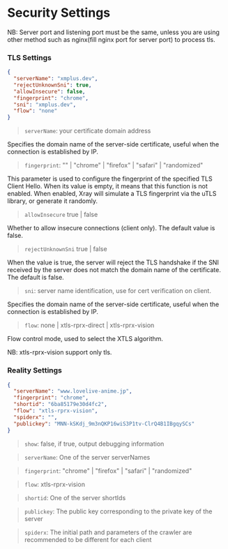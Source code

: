 # Security Settings

NB: Server port and listening port must be the same, unless you are using other method such as nginx(fill nginx port for server port) to process tls.

### TLS Settings 

```json
{
  "serverName": "xmplus.dev",
  "rejectUnknownSni": true,
  "allowInsecure": false,
  "fingerprint": "chrome",
  "sni": "xmplus.dev",
  "flow": "none"
}
```

> `serverName`: your certificate domain address

Specifies the domain name of the server-side certificate, useful when the connection is established by IP.

> `fingerprint`: "" | "chrome" | "firefox" | "safari" | "randomized"

This parameter is used to configure the fingerprint of the specified TLS Client Hello. When its value is empty, it means that this function is not enabled. When enabled, Xray will simulate a TLS fingerprint via the uTLS library, or generate it randomly.

> `allowInsecure`  true | false

Whether to allow insecure connections (client only). The default value is false.

> `rejectUnknownSni` true | false

When the value is true, the server will reject the TLS handshake if the SNI received by the server does not match the domain name of the certificate. The default is false.

> `sni`: server name identification, use for cert verification on client.

Specifies the domain name of the server-side certificate, useful when the connection is established by IP.

> `flow`:  none | xtls-rprx-direct | xtls-rprx-vision 

Flow control mode, used to select the XTLS algorithm. 

NB: xtls-rprx-vision support only tls.



### Reality Settings

```json
{
  "serverName": "www.lovelive-anime.jp",
  "fingerprint": "chrome",
  "shortid": "6ba85179e30d4fc2",
  "flow": "xtls-rprx-vision",
  "spiderx": "",
  "publickey": "MNN-kSKdj_9m3nQKP16wiS3P1tv-ClrQ4B1IBgqySCs"
}
```

> `show`: false,  if true, output debugging information

> `serverName`: One of the server serverNames

> `fingerprint`: "chrome" | "firefox" | "safari" | "randomized"

> `flow`:  xtls-rprx-vision 
 
> `shortid`:  One of the server shortIds

> `publickey`: The public key corresponding to the private key of the server

> `spiderx`: The initial path and parameters of the crawler are recommended to be different for each client



